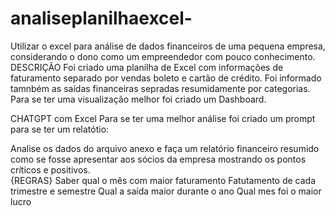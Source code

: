 # analiseplanilhaexcel-
Utilizar o excel para análise de dados financeiros de uma pequena empresa, considerando o dono como um empreendedor com pouco conhecimento. 
DESCRIÇÃO
Foi criado uma planilha de Excel com informações de faturamento separado por vendas boleto e cartão de crédito. Foi informado tamnbém as saídas financeiras sepradas resumidamente por categorias.
Para se ter uma visualização melhor foi criado um Dashboard.

CHATGPT com Excel
Para se ter uma melhor análise foi criado um prompt para se ter um relatótio:

Analise os dados do arquivo anexo e faça um relatório financeiro resumido como se fosse apresentar aos sócios da empresa mostrando os pontos críticos e positivos.  
{REGRAS}
Saber qual o mês com maior faturamento
Fatutamento de cada trimestre e semestre
Qual a saída maior durante o ano
Qual mes foi o maior lucro
>
>
